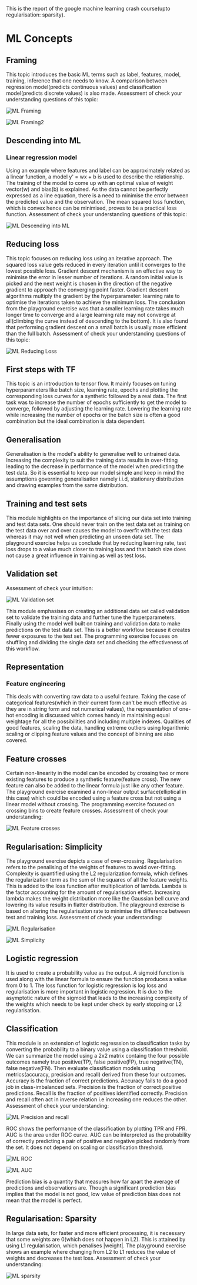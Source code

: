 This is the report of the google machine learning crash course(upto regularisation: sparsity).

# ML Concepts

## Framing

This topic introduces the basic ML terms such as label, features, model, training, inference that one needs to know. 
A comparison between regression model(predicts continuous values) and classification model(predicts discrete values) is also made.
Assessment of check your understanding questions of this topic: 

![ML Framing](https://user-images.githubusercontent.com/81472530/114296659-203ef400-9aca-11eb-9f03-85fae3c22271.jpg)

![ML Framing2](https://user-images.githubusercontent.com/81472530/114296663-259c3e80-9aca-11eb-8fcd-0f655246e408.jpg)


## Descending into ML

### Linear regression model

Using an example where features and label can be approximately related as a linear function, a model y' = wx + b is used to describe the relationship.
The training of the model to come up with an optimal value of weight vector(w) and bias(b) is explained.
As the data cannot be perfectly expressed as a line equation, there is a need to minimise the error between the predicted value and the observation.
The mean squared loss function, which is convex hence can be minimised, proves to be a practical loss function.
Assessment of check your understanding questions of this topic:

![ML Descending into ML](https://user-images.githubusercontent.com/81472530/114300403-cd6f3780-9add-11eb-9251-70abb1a6e141.jpg)


## Reducing loss

This topic focuses on reducing loss using an iterative approach. The squared loss value gets reduced in every iteration until it converges to the lowest possible loss.
Gradient descent mechanism is an effective way to minimise the error in lesser number of iterations.
A random initial value is picked and the next weight is chosen in the direction of the negative gradient to approach the converging point faster.
Gradient descent algorithms multiply the gradient by the hyperparameter: learning rate to optimise the iterations taken to achieve the minimum loss.
The conclusion from the playground exercise was that a smaller learning rate takes much longer time to converge and a large learning rate may not converge at all(climbing the curve instead of descending to the bottom).
It is also found that performing gradient descent on a small batch is usually more efficient than the full batch.
Assessment of check your understanding questions of this topic:

![ML Reducing Loss](https://user-images.githubusercontent.com/81472530/114301117-ec22fd80-9ae0-11eb-9628-5953f62160ea.jpg)


## First steps with TF

This topic is an introduction to tensor flow.
It mainly focuses on tuning hyperparameters like batch size, learning rate, epochs and plotting the corresponding loss curves for a synthetic followed by a real data.
The first task was to increase the number of epochs sufficiently to get the model to converge, followed by adjusting the learning rate.
Lowering the learning rate while increasing the number of epochs or the batch size is often a good combination but the ideal combination is data dependent.


## Generalisation

Generalisation is the model's ability to generalise well to untrained data.
Increasing the complexity to suit the training data results in over-fitting leading to the decrease in performance of the model when predicting the test data.
So it is essential to keep our model simple and keep in mind the assumptions governing generalisation namely i.i.d, stationary distribution and drawing examples from the same distribution.


## Training and test sets

This module highlights on the importance of slicing our data set into training and test data sets.
One should never train on the test data set as training on the test data over and over causes the model to overfit with the test data whereas it may not well when predicting an unseen data set.
The playground exercise helps us conclude that by reducing learning rate, test loss drops to a value much closer to training loss and that batch size does not cause a great influence in training as well as test loss.


## Validation set

Assessment of check your intuition:

![ML Validation set](https://user-images.githubusercontent.com/81472530/114302049-f3e4a100-9ae4-11eb-85bd-9df81d6736f1.jpg)

This module emphasises on creating an additional data set called validation set to validate the training data and further tune the hyperparameters.
Finally using the model well built on training and validation data to make predictions on the test data set.
This is a better workflow because it creates fewer exposures to the test set.
The programming exercise focuses on shuffling and dividing the single data set and checking the effectiveness of this workflow.


## Representation

### Feature engineering

This deals with converting raw data to a useful feature.
Taking the case of categorical features(which in their current form can't be much effective as they are in string form and not numerical values), the representation of one-hot encoding is discussed which comes handy in maintaining equal weightage for all the possibilities and including multiple indexes.
Qualities of good features, scaling the data, handling extreme outliers using logarithmic scaling or clipping feature values and the concept of binning are also covered.


## Feature crosses

Certain non-linearity in the model can be encoded by crossing two or more existing features to produce a synthetic feature(feature cross).
The new feature can also be added to the linear formula just like any other feature.
The playground exercise examined a non-linear output surface(elliptical in this case) which could be encoded using a feature cross but not using a linear model without crossing.
The programming exercise focused on crossing bins to create feature crosses.
Assessment of check your understanding:

![ML Feature crosses](https://user-images.githubusercontent.com/81472530/114303077-ca7a4400-9ae9-11eb-9764-1fa5bf14e319.jpg)


## Regularisation: Simplicity

The playground exercise depicts a case of over-crossing.
Regularisation refers to the penalising of the weights of features to avoid over-fitting.
Complexity is quantified using the L2 regularization formula, which defines the regularization term as the sum of the squares of all the feature weights.
This is added to the loss function after multiplication of lambda. Lambda is the factor accounting for the amount of regularisation effect.
Increasing lambda makes the weight distribution more like the Gaussian bell curve and lowering its value results in flatter distribution.
The playground exercise is based on altering the regularisation rate to minimise the difference between test and training loss.
Assessment of check your understanding:

![ML Regularisation](https://user-images.githubusercontent.com/81472530/114303461-debf4080-9aeb-11eb-9e70-461d14d37d65.jpg)

![ML Simplicity](https://user-images.githubusercontent.com/81472530/114303554-52614d80-9aec-11eb-88d3-9e9d8f5ea795.jpg)


## Logistic regression

It is used to create a probability value as the output.
A sigmoid function is used along with the linear formula to ensure the function produces a value from 0 to 1.
The loss function for logistic regression is log loss and regularisation is more important in logistic regression.
It is due to the asymptotic nature of the sigmoid that leads to the increasing complexity of the weights which needs to be kept under check by early stopping or L2 regularisation.


## Classification

This module is an extension of logistic regresssion to classification tasks by converting the probability to a binary value using a classification threshold.
We can summarize the model using a 2x2 matrix containg the four possible outcomes namely true positive(TP), false positive(FP), true negative(TN), false negative(FN).
Then evaluate classification models using metrics(accuracy, precision and recall) derived from these four outcomes. Accuracy is the fraction of correct predictions.
Accuracy fails to do a good job in class-imbalanced sets. 
Precision is the fraction of correct positive predictions. Recall is the fraction of positives identified correctly.
Precision and recall often act in inverse relation i.e increasing one reduces the other.
Assessment of check your understanding:

![ML Precision and recall](https://user-images.githubusercontent.com/81472530/114304706-49737a80-9af2-11eb-8bfa-a446b336902e.jpg)

ROC shows the performance of the classification by plotting TPR and FPR. AUC is the area under ROC curve.
AUC can be interpreted as the probability of correctly predicting a pair of positive and negative picked randomly from the set.
It does not depend on scaling or classification threshold.

![ML ROC](https://user-images.githubusercontent.com/81472530/114307785-b2f98600-9afe-11eb-88cd-4b3ebbe97510.jpg)

![ML AUC](https://user-images.githubusercontent.com/81472530/114307823-e6d4ab80-9afe-11eb-8552-6c39aa51db7f.jpg)

Prediction bias is a quantity that measures how far apart the average of predictions and observations are.
Though a significant prediction bias implies that the model is not good, low value of prediction bias does not mean that the model is perfect.


## Regularisation: Sparsity

In large data sets, for faster and more efficient processing, it is necessary that some weights are 0(which does not happen in L2).
This is attained by using L1 regularisation, which penalises |weight|.
The playground exercise shows an example where changing from L2 to L1 reduces the value of weights and decreases the test loss.
Assessment of check your understanding:

![ML sparsity](https://user-images.githubusercontent.com/81472530/114308588-23ee6d00-9b02-11eb-88d9-519bcc012afa.jpg)



















